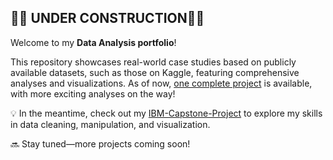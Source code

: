 <h2>🚧🚧 UNDER CONSTRUCTION🚧🚧</h2>

Welcome to my **Data Analysis portfolio**! 

This repository showcases real-world case studies based on publicly available datasets, such as those on Kaggle, featuring comprehensive analyses and visualizations. As of now, [one complete project](https://github.com/MagaliTrueAnalytics/Portfolio/Project1/) is available, with more exciting analyses on the way!

💡 In the meantime, check out my [IBM-Capstone-Project](https://github.com/MagaliTrueAnalytics/IBM-Capstone_Porject/) to explore my skills in data cleaning, manipulation, and visualization.

🔜 Stay tuned—more projects coming soon!
